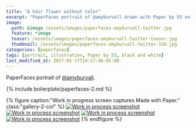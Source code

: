 ```yaml
---
title: "A hair flower without color"
excerpt: "PaperFaces portrait of @amyburvall drawn with Paper by 53 on an iPad."
image: 
  path: &image /assets/images/paperfaces-amyburvall-twitter.jpg 
  feature: *image
  teaser: /assets/images/paperfaces-amyburvall-twitter-teaser.jpg
  thumbnail: /assets/images/paperfaces-amyburvall-twitter-150.jpg
categories: [paperfaces]
tags: [portrait, illustration, Paper by 53, black and white]
last_modified_at: 2017-01-17T14:17:46-05:00
---
```


PaperFaces portrait of [@amyburvall](https://twitter.com/amyburvall).

{% include boilerplate/paperfaces-2.md %}

{% figure caption:"Work in progress screen captures Made with Paper." class:"gallery-2-col" %}
[![Work in process screenshot](/assets/images/paperfaces-amyburvall-process-1-600.jpg)](/assets/images/paperfaces-amyburvall-process-1-lg.jpg)
[![Work in process screenshot](/assets/images/paperfaces-amyburvall-process-2-600.jpg)](/assets/images/paperfaces-amyburvall-process-2-lg.jpg)
[![Work in process screenshot](/assets/images/paperfaces-amyburvall-process-3-600.jpg)](/assets/images/paperfaces-amyburvall-process-3-lg.jpg)
[![Work in process screenshot](/assets/images/paperfaces-amyburvall-process-4-600.jpg)](/assets/images/paperfaces-amyburvall-process-4-lg.jpg)
{% endfigure %}
